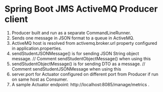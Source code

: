 # Spring Boot JMS ActiveMQ Producer client

1. Producer built and run as a separate CommandLineRunner.
2. Sends one message in JSON format to a queue in ActiveMQ.
3. ActiveMQ host is resolved from activemq.broker.url property configured in application.properties.
4. sendStudentJSONMessage() is for sending JSON String object message. // Comment sendStudentObjectMessage() when using this 
5. sendStudentObjectMessage() is for sending DTO as a message. // Comment sendStudentJSONMessage when using this
6. server.port for Actuator configured on different port from Producer if run on same host as Consumer.
7. A sample Actuator endpoint: http://localhost:8085/manage/metrics .
